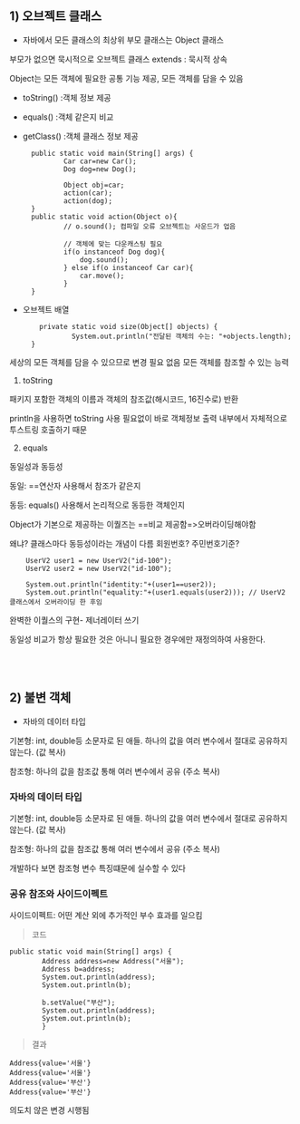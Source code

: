 ## 1) 오브젝트 클래스
- 자바에서 모든 클래스의 최상위 부모 클래스는 Object 클래스
  
부모가 없으면 묵시적으로 오브젝트 클래스 extends : 묵시적 상속

Object는 모든 객체에 필요한 공통 기능 제공, 모든 객체를 담을 수 있음

- toString() :객체 정보 제공
- equals() :객체 같은지 비교
- getClass() :객체 클래스 정보 제공

        public static void main(String[] args) {
                Car car=new Car();
                Dog dog=new Dog();
        
                Object obj=car;
                action(car);
                action(dog);
        }
        public static void action(Object o){
                // o.sound(); 컴파일 오류 오브젝트는 사운드가 업음
        
                // 객체에 맞는 다운캐스팅 필요
                if(o instanceof Dog dog){
                    dog.sound();
                } else if(o instanceof Car car){
                    car.move();
                }
        }


- 오브젝트 배열
  
          private static void size(Object[] objects) {
                  System.out.println("전달된 객체의 수는: "+objects.length);
        }
세상의 모든 객체를 담을 수 있으므로 변경 필요 없음 모든 객체를 참조할 수 있는 능력

1. toString
  
패키지 포함한 객체의 이름과 객체의 참조값(해시코드, 16진수로) 반환

println을 사용하면 toString 사용 필요없이 바로 객체정보 출력 내부에서 자체적으로 투스트링 호출하기 때문

2. equals

동일성과 동등성

동일: ==연산자 사용해서 참조가 같은지

동등: equals() 사용해서 논리적으로 동등한 객체인지

Object가 기본으로 제공하는 이퀄즈는 ==비교 제공함=>오버라이딩해야함

왜냐? 클래스마다 동등성이라는 개념이 다름 회원번호? 주민번호기준?

        UserV2 user1 = new UserV2("id-100");
        UserV2 user2 = new UserV2("id-100");

        System.out.println("identity:"+(user1==user2));
        System.out.println("equality:"+(user1.equals(user2))); // UserV2 클래스에서 오버라이딩 한 후임

완벽한 이퀄스의 구현- 제너레이터 쓰기

동일성 비교가 항상 필요한 것은 아니니 필요한 경우에만 재정의하여 사용한다. 

<br><br>

## 2) 불변 객체

- 자바의 데이터 타입

기본형: int, double등 소문자로 된 애들. 하나의 값을 여러 변수에서 절대로 공유하지 않는다. (값 복사)

참조형: 하나의 값을 참조값 통해 여러 변수에서 공유 (주소 복사)


### 자바의 데이터 타입

기본형: int, double등 소문자로 된 애들. 하나의 값을 여러 변수에서 절대로 공유하지 않는다. (값 복사)

참조형: 하나의 값을 참조값 통해 여러 변수에서 공유 (주소 복사)

개발하다 보면 참조형 변수 특징떄문에 실수할 수 있다  


### 공유 참조와 사이드이펙트

사이드이펙트: 어떤 계산 외에 추가적인 부수 효과를 일으킴

> 코드
```
public static void main(String[] args) {
        Address address=new Address("서울");
        Address b=address;
        System.out.println(address);
        System.out.println(b);

        b.setValue("부산");
        System.out.println(address);
        System.out.println(b);
        }
```

> 결과
```
Address{value='서울'}
Address{value='서울'}
Address{value='부산'}
Address{value='부산'}
```
의도치 않은 변경 시행됨


